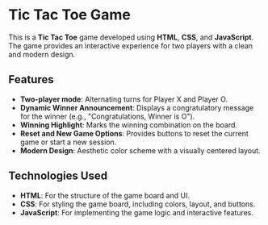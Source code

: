# Tic Tac Toe Game

This is a **Tic Tac Toe** game developed using **HTML**, **CSS**, and **JavaScript**. The game provides an interactive experience for two players with a clean and modern design.

## Features

- **Two-player mode**: Alternating turns for Player X and Player O.
- **Dynamic Winner Announcement**: Displays a congratulatory message for the winner (e.g., "Congratulations, Winner is O").
- **Winning Highlight**: Marks the winning combination on the board.
- **Reset and New Game Options**: Provides buttons to reset the current game or start a new session.
- **Modern Design**: Aesthetic color scheme with a visually centered layout.

## Technologies Used

- **HTML**: For the structure of the game board and UI.
- **CSS**: For styling the game board, including colors, layout, and buttons.
- **JavaScript**: For implementing the game logic and interactive features.